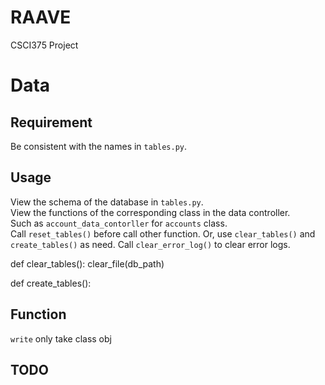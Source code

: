 # RAAVE
CSCI375 Project




# Data
<!--
AUTHORS: RW
-->
## Requirement

Be consistent with the names in `tables.py`.

## Usage
View the schema of the database in `tables.py`.\
View the functions of the corresponding class in the data controller.\
Such as `account_data_contorller` for `accounts` class.\
Call `reset_tables()` before call other function. Or, use `clear_tables()` and `create_tables()` as need.
Call `clear_error_log()` to clear error logs.


def clear_tables():
    clear_file(db_path)


def create_tables():

## Function
`write` only take class obj

## TODO


